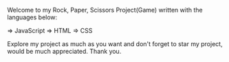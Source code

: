 Welcome to my Rock, Paper, Scissors Project(Game) written with the languages below:

=> JavaScript => HTML => CSS

Explore my project as much as you want and don't forget to star my project, would be much appreciated. Thank you.
